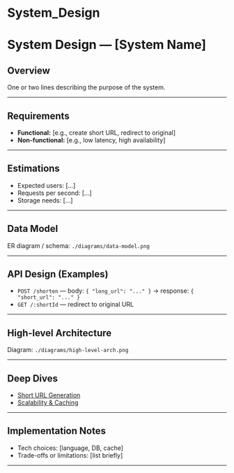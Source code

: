 # System_Design
# System Design — [System Name]

## Overview
One or two lines describing the purpose of the system.

---

## Requirements
- **Functional:** [e.g., create short URL, redirect to original]
- **Non-functional:** [e.g., low latency, high availability]

---

## Estimations
- Expected users: [...]
- Requests per second: [...]
- Storage needs: [...]

---

## Data Model
ER diagram / schema: `./diagrams/data-model.png`

---

## API Design (Examples)
- `POST /shorten` — body: `{ "long_url": "..." }` → response: `{ "short_url": "..." }`
- `GET /:shortId` — redirect to original URL

---

## High-level Architecture
Diagram: `./diagrams/high-level-arch.png`

---

## Deep Dives
- [Short URL Generation](./deep-dives/short-url-generation.md)
- [Scalability & Caching](./deep-dives/scalability.md)

---

## Implementation Notes
- Tech choices: [language, DB, cache]
- Trade-offs or limitations: [list briefly]

---
